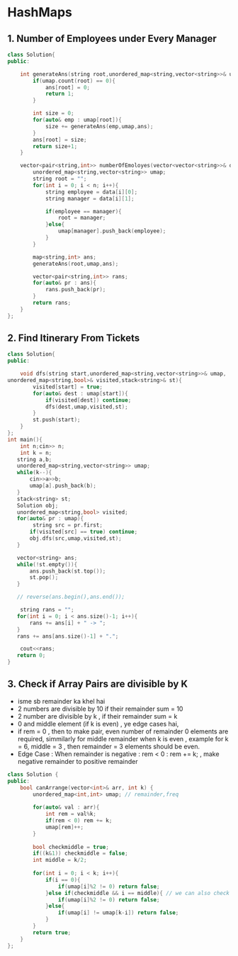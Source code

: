 # HashMaps

## 1. Number of Employees under Every Manager

```cpp
class Solution{
public:

    int generateAns(string root,unordered_map<string,vector<string>>& umap,map<string,int>& ans){
        if(umap.count(root) == 0){
            ans[root] = 0;
            return 1;
        }

        int size = 0;
        for(auto& emp : umap[root]){
            size += generateAns(emp,umap,ans);
        }
        ans[root] = size;
        return size+1;
    }

    vector<pair<string,int>> numberOfEmoloyes(vector<vector<string>>& data,int n){
        unordered_map<string,vector<string>> umap;
        string root = "";
        for(int i = 0; i < n; i++){
            string employee = data[i][0];
            string manager = data[i][1];

            if(employee == manager){
                root = manager;
            }else{
                umap[manager].push_back(employee);
            }
        }

        map<string,int> ans;
        generateAns(root,umap,ans);

        vector<pair<string,int>> rans;
        for(auto& pr : ans){
            rans.push_back(pr);
        }
        return rans;
    }
};
```

## 2. Find Itinerary From Tickets

```cpp
class Solution{
public:

    void dfs(string start,unordered_map<string,vector<string>>& umap,
unordered_map<string,bool>& visited,stack<string>& st){
        visited[start] = true;
        for(auto& dest : umap[start]){
            if(visited[dest]) continue;
            dfs(dest,umap,visited,st);
        }
        st.push(start);
    }
};
int main(){
    int n;cin>> n;
    int k = n;
   string a,b;
   unordered_map<string,vector<string>> umap;
   while(k--){
       cin>>a>>b;
       umap[a].push_back(b);
   }
   stack<string> st;
   Solution obj;
   unordered_map<string,bool> visited;
   for(auto& pr : umap){
        string src = pr.first;
       if(visited[src] == true) continue;
       obj.dfs(src,umap,visited,st);
   }

   vector<string> ans;
   while(!st.empty()){
       ans.push_back(st.top());
       st.pop();
   }

   // reverse(ans.begin(),ans.end());

    string rans = "";
   for(int i = 0; i < ans.size()-1; i++){
       rans += ans[i] + " -> ";
   }
   rans += ans[ans.size()-1] + ".";

    cout<<rans;
   return 0;
}
```
## 3. Check if Array Pairs are divisible by K

- isme sb remainder ka khel hai
- 2 numbers are divisible by 10 if their remainder sum = 10
- 2 number are divisible by k , if their remainder sum = k
- 0 and middle element (if k is even) , ye edge cases hai,
- if rem = 0 , then to make pair, even number of remainder 0 elements are required, simmilarly for middle remainder when k is even , example for k = 6, middle = 3 , then remainder = 3 elements should be even.
- Edge Case : When remainder is negative : rem < 0 : rem += k; , make negative remainder to positive remainder

```cpp
class Solution {
public:
    bool canArrange(vector<int>& arr, int k) {
        unordered_map<int,int> umap; // remainder,freq
        
        for(auto& val : arr){
            int rem = val%k;
            if(rem < 0) rem += k;
            umap[rem]++;
        }
        
        bool checkmiddle = true;
        if((k&1)) checkmiddle = false;
        int middle = k/2;
        
        for(int i = 0; i < k; i++){
            if(i == 0){
                if(umap[i]%2 != 0) return false;
            }else if(checkmiddle && i == middle){ // we can also check 2*i == k , to discard 2 checks checkmiddle vagera and i == middle
                if(umap[i]%2 != 0) return false;
            }else{
                if(umap[i] != umap[k-i]) return false;
            }
        }
        return true;
    }
};
```
